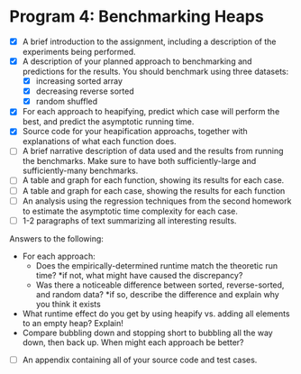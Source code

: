 # Program 4: Benchmarking Heaps

- [X] A brief introduction to the assignment, including a description of the experiments being performed.
- [X] A description of your planned approach to benchmarking and predictions for the results. You should benchmark using three datasets:
  - [X] increasing sorted array
  - [X] decreasing reverse sorted
  - [X] random shuffled
- [X] For each approach to heapifying, predict which case will perform the best, and predict the asymptotic running time.
- [X] Source code for your heapification approachs, together with explanations of what each function does.
- [ ] A brief narrative description of data used and the results from running the benchmarks. Make sure to have both sufficiently-large and sufficiently-many benchmarks.
- [ ] A table and graph for each function, showing its results for each case.
- [ ] A table and graph for each case, showing the results for each function
- [ ] An analysis using the regression techniques from the second homework to estimate the asymptotic time complexity for each case.
- [ ] 1-2 paragraphs of text summarizing all interesting results.

Answers to the following:
* For each approach:
  - Does the empirically-determined runtime match the theoretic run time? *if not, what might have caused the discrepancy?
  - Was there a noticeable difference between sorted, reverse-sorted, and random data? *if so, describe the difference and explain why you think it exists
* What runtime effect do you get by using heapify vs. adding all elements to an empty heap? Explain!
* Compare bubbling down and stopping short to bubbling all the way down, then back up. When might each approach be better?
- [ ] An appendix containing all of your source code and test cases.
